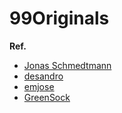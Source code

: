 # 99Originals

**Ref.**

- [Jonas Schmedtmann](https://github.com/jonasschmedtmann)
- [desandro](https://github.com/desandro/imagesloaded)
- [emjose](https://github.com/emjose/mousetrail-space)
- [GreenSock](https://greensock.com/)
